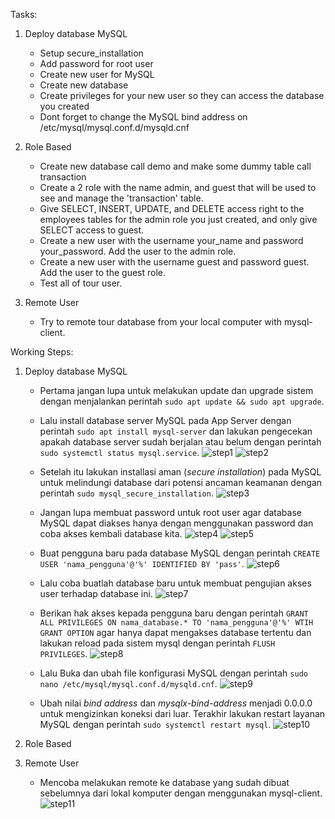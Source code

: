 Tasks:
1. Deploy database MySQL
   - Setup secure_installation
   - Add password for root user
   - Create new user for MySQL
   - Create new database
   - Create privileges for your new user so they can access the database you created
   - Dont forget to change the MySQL bind address on /etc/mysql/mysql.conf.d/mysqld.cnf

2. Role Based
   - Create new database call demo and make some dummy table call transaction
   - Create a 2 role with the name admin, and guest that will be used to see and manage the 'transaction' table.
   - Give SELECT, INSERT, UPDATE, and DELETE access right to the employees tables for the admin role you just created, and only give SELECT access to guest.
   - Create a new user with the username your_name and password your_password. Add the user to the admin role.
   - Create a new user with the username guest and password guest. Add the user to the guest role.
   - Test all of tour user.

3. Remote User
   - Try to remote tour database from your local computer with mysql-client.


Working Steps:
1. Deploy database MySQL
   - Pertama jangan lupa untuk melakukan update dan upgrade sistem dengan menjalankan perintah ``` sudo apt update && sudo apt upgrade ```.
   - Lalu install database server MySQL pada App Server dengan perintah ``` sudo apt install mysql-server ```  dan lakukan pengecekan apakah database server sudah berjalan atau belum dengan perintah ``` sudo systemctl status mysql.service ```.
     ![step1](https://github.com/user-attachments/assets/19972b19-940d-4fc6-8031-5e87494338aa)
     ![step2](https://github.com/user-attachments/assets/9c3e8986-2b09-4c9e-b32b-9327dbdf7e34)
     
   - Setelah itu lakukan installasi aman (*secure installation*) pada MySQL untuk melindungi database dari potensi ancaman keamanan dengan perintah ``` sudo mysql_secure_installation ```.
     ![step3](https://github.com/user-attachments/assets/1b51ae4a-8c19-4278-b64a-cddf01968596)

   - Jangan lupa membuat password untuk root user agar database MySQL dapat diakses hanya dengan menggunakan password dan coba akses kembali database kita.
     ![step4](https://github.com/user-attachments/assets/36f3ddfc-bb2d-4fd9-a92d-32d49525d8c9)
     ![step5](https://github.com/user-attachments/assets/fb96ac23-df77-4e96-92e7-48c5a503729e)

   - Buat pengguna baru pada database MySQL dengan perintah ``` CREATE USER 'nama_pengguna'@'%' IDENTIFIED BY 'pass' ```.
     ![step6](https://github.com/user-attachments/assets/0dd82a28-740e-4159-b185-3ef7719dcb06)

   - Lalu coba buatlah database baru untuk membuat pengujian akses user terhadap database ini.
     ![step7](https://github.com/user-attachments/assets/996497f1-6e4c-4a61-977c-4f7d0189f7c8)

   - Berikan hak akses kepada pengguna baru dengan perintah ``` GRANT ALL PRIVILEGES ON nama_database.* TO 'nama_pengguna'@'%' WTIH GRANT OPTION ``` agar hanya dapat mengakses database tertentu dan lakukan reload pada sistem mysql dengan perintah ``` FLUSH PRIVILEGES ```.
     ![step8](https://github.com/user-attachments/assets/dd7d7da6-0678-433d-8402-df4ada62b74b)

   - Lalu Buka dan ubah file konfigurasi MySQL dengan perintah ``` sudo nano /etc/mysql/mysql.conf.d/mysqld.cnf ```.
     ![step9](https://github.com/user-attachments/assets/9dc29d06-e413-465f-80c0-fd8cae497059)

   - Ubah nilai *bind address* dan *mysqlx-bind-address* menjadi 0.0.0.0 untuk mengizinkan koneksi dari luar. Terakhir lakukan restart layanan MySQL dengan perintah ``` sudo systemctl restart mysql ```.
     ![step10](https://github.com/user-attachments/assets/739b11d2-1ce7-45e1-ad12-c4f42981f415)


2. Role Based

3. Remote User
   - Mencoba melakukan remote ke database yang sudah dibuat sebelumnya dari lokal komputer dengan menggunakan mysql-client.
     ![step11](https://github.com/user-attachments/assets/d5967fc0-7904-47d6-ac35-a5d68e691087)


